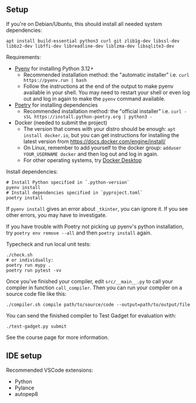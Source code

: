 
## Setup

If you're on Debian/Ubuntu, this should install all needed system dependencies:

    apt install build-essential python3 curl git zlib1g-dev libssl-dev libbz2-dev libffi-dev libreadline-dev liblzma-dev libsqlite3-dev

Requirements:

- [Pyenv](https://github.com/pyenv/pyenv) for installing Python 3.12+
    - Recommended installation method: the "automatic installer"
      i.e. `curl https://pyenv.run | bash`
    - Follow the instructions at the end of the output to make pyenv available in your shell.
      You may need to restart your shell or even log out and log in again to make
      the `pyenv` command available.
- [Poetry](https://python-poetry.org/) for installing dependencies
    - Recommended installation method: the "official installer"
      i.e. `curl -sSL https://install.python-poetry.org | python3 -`
- Docker (needed to submit the project)
    - The version that comes with your distro should be enough: `apt install docker.io`,
      but you can get instructions for installing the latest version from https://docs.docker.com/engine/install/
    - On Linux, remember to add yourself to the docker group: `adduser YOUR_USERNAME docker` and then log out and log in again.
    - For other operating systems, try [Docker Desktop](https://www.docker.com/products/docker-desktop/)

Install dependencies:

    # Install Python specified in `.python-version`
    pyenv install
    # Install dependencies specified in `pyproject.toml`
    poetry install

If `pyenv install` gives an error about `_tkinter`, you can ignore it.
If you see other errors, you may have to investigate.

If you have trouble with Poetry not picking up pyenv's python installation,
try `poetry env remove --all` and then `poetry install` again.

Typecheck and run local unit tests:

    ./check.sh
    # or individually:
    poetry run mypy .
    poetry run pytest -vv

Once you've finished your compiler, edit `src/__main__.py` to call your compiler in function `call_compiler`.
Then you can run your compiler on a source code file like this:

    ./compiler.sh compile path/to/source/code --output=path/to/output/file

You can send the finished compiler to Test Gadget for evaluation with:

    ./test-gadget.py submit

See the course page for more information.

## IDE setup

Recommended VSCode extensions:

- Python
- Pylance
- autopep8
